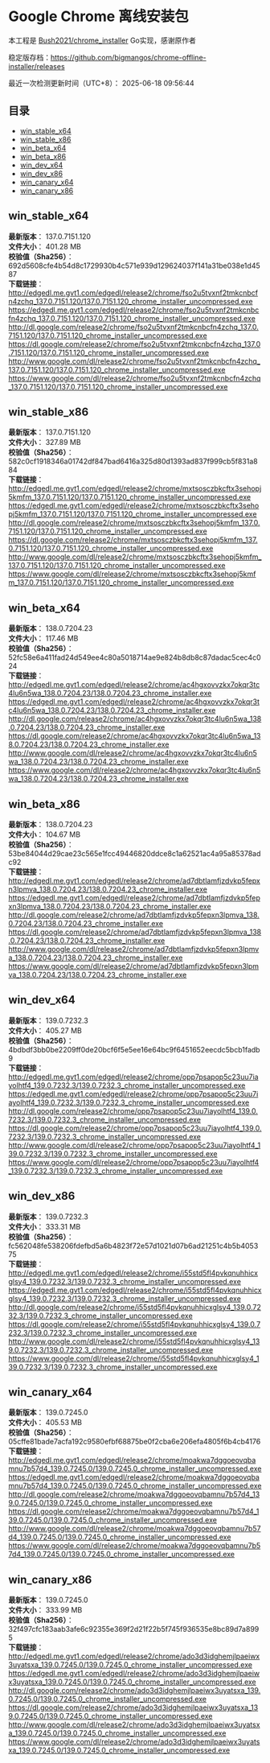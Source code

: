 # Google Chrome 离线安装包
本工程是 [Bush2021/chrome_installer](https://github.com/Bush2021/chrome_installer) Go实现，感谢原作者

稳定版存档：<https://github.com/bigmangos/chrome-offline-installer/releases>

最近一次检测更新时间（UTC+8）：
2025-06-18 09:56:44

## 目录
* [win_stable_x64](https://github.com/bigmangos/chrome-offline-installer?tab=readme-ov-file#win_stable_x64)
* [win_stable_x86](https://github.com/bigmangos/chrome-offline-installer?tab=readme-ov-file#win_stable_x86)
* [win_beta_x64](https://github.com/bigmangos/chrome-offline-installer?tab=readme-ov-file#win_beta_x64)
* [win_beta_x86](https://github.com/bigmangos/chrome-offline-installer?tab=readme-ov-file#win_beta_x86)
* [win_dev_x64](https://github.com/bigmangos/chrome-offline-installer?tab=readme-ov-file#win_dev_x64)
* [win_dev_x86](https://github.com/bigmangos/chrome-offline-installer?tab=readme-ov-file#win_dev_x86)
* [win_canary_x64](https://github.com/bigmangos/chrome-offline-installer?tab=readme-ov-file#win_canary_x64)
* [win_canary_x86](https://github.com/bigmangos/chrome-offline-installer?tab=readme-ov-file#win_canary_x86)

## win_stable_x64
**最新版本**： 137.0.7151.120  
**文件大小**： 401.28 MB  
**校验值（Sha256）**： 692d5608cfe4b54d8c1729930b4c571e939d129624037f141a31be038e1d4587  
**下载链接**：
http://edgedl.me.gvt1.com/edgedl/release2/chrome/fso2u5tvxnf2tmkcnbcfn4zchq_137.0.7151.120/137.0.7151.120_chrome_installer_uncompressed.exe
https://edgedl.me.gvt1.com/edgedl/release2/chrome/fso2u5tvxnf2tmkcnbcfn4zchq_137.0.7151.120/137.0.7151.120_chrome_installer_uncompressed.exe
http://dl.google.com/release2/chrome/fso2u5tvxnf2tmkcnbcfn4zchq_137.0.7151.120/137.0.7151.120_chrome_installer_uncompressed.exe
https://dl.google.com/release2/chrome/fso2u5tvxnf2tmkcnbcfn4zchq_137.0.7151.120/137.0.7151.120_chrome_installer_uncompressed.exe
http://www.google.com/dl/release2/chrome/fso2u5tvxnf2tmkcnbcfn4zchq_137.0.7151.120/137.0.7151.120_chrome_installer_uncompressed.exe
https://www.google.com/dl/release2/chrome/fso2u5tvxnf2tmkcnbcfn4zchq_137.0.7151.120/137.0.7151.120_chrome_installer_uncompressed.exe
## win_stable_x86
**最新版本**： 137.0.7151.120  
**文件大小**： 327.89 MB  
**校验值（Sha256）**： 582c0cf1918346a01742df847bad6416a325d80d1393ad837f999cb5f831a884  
**下载链接**：
http://edgedl.me.gvt1.com/edgedl/release2/chrome/mxtsosczbkcftx3sehopj5kmfm_137.0.7151.120/137.0.7151.120_chrome_installer_uncompressed.exe
https://edgedl.me.gvt1.com/edgedl/release2/chrome/mxtsosczbkcftx3sehopj5kmfm_137.0.7151.120/137.0.7151.120_chrome_installer_uncompressed.exe
http://dl.google.com/release2/chrome/mxtsosczbkcftx3sehopj5kmfm_137.0.7151.120/137.0.7151.120_chrome_installer_uncompressed.exe
https://dl.google.com/release2/chrome/mxtsosczbkcftx3sehopj5kmfm_137.0.7151.120/137.0.7151.120_chrome_installer_uncompressed.exe
http://www.google.com/dl/release2/chrome/mxtsosczbkcftx3sehopj5kmfm_137.0.7151.120/137.0.7151.120_chrome_installer_uncompressed.exe
https://www.google.com/dl/release2/chrome/mxtsosczbkcftx3sehopj5kmfm_137.0.7151.120/137.0.7151.120_chrome_installer_uncompressed.exe
## win_beta_x64
**最新版本**： 138.0.7204.23  
**文件大小**： 117.46 MB  
**校验值（Sha256）**： 52fc58e6a411fad24d549ee4c80a5018714ae9e824b8db8c87dadac5cec4c024  
**下载链接**：
http://edgedl.me.gvt1.com/edgedl/release2/chrome/ac4hgxovvzkx7okqr3tc4lu6n5wa_138.0.7204.23/138.0.7204.23_chrome_installer.exe
https://edgedl.me.gvt1.com/edgedl/release2/chrome/ac4hgxovvzkx7okqr3tc4lu6n5wa_138.0.7204.23/138.0.7204.23_chrome_installer.exe
http://dl.google.com/release2/chrome/ac4hgxovvzkx7okqr3tc4lu6n5wa_138.0.7204.23/138.0.7204.23_chrome_installer.exe
https://dl.google.com/release2/chrome/ac4hgxovvzkx7okqr3tc4lu6n5wa_138.0.7204.23/138.0.7204.23_chrome_installer.exe
http://www.google.com/dl/release2/chrome/ac4hgxovvzkx7okqr3tc4lu6n5wa_138.0.7204.23/138.0.7204.23_chrome_installer.exe
https://www.google.com/dl/release2/chrome/ac4hgxovvzkx7okqr3tc4lu6n5wa_138.0.7204.23/138.0.7204.23_chrome_installer.exe
## win_beta_x86
**最新版本**： 138.0.7204.23  
**文件大小**： 104.67 MB  
**校验值（Sha256）**： 53be84044d29cae23c565e1fcc49446820ddce8c1a62521ac4a95a85378adc92  
**下载链接**：
http://edgedl.me.gvt1.com/edgedl/release2/chrome/ad7dbtlamfjzdvkp5fepxn3lpmva_138.0.7204.23/138.0.7204.23_chrome_installer.exe
https://edgedl.me.gvt1.com/edgedl/release2/chrome/ad7dbtlamfjzdvkp5fepxn3lpmva_138.0.7204.23/138.0.7204.23_chrome_installer.exe
http://dl.google.com/release2/chrome/ad7dbtlamfjzdvkp5fepxn3lpmva_138.0.7204.23/138.0.7204.23_chrome_installer.exe
https://dl.google.com/release2/chrome/ad7dbtlamfjzdvkp5fepxn3lpmva_138.0.7204.23/138.0.7204.23_chrome_installer.exe
http://www.google.com/dl/release2/chrome/ad7dbtlamfjzdvkp5fepxn3lpmva_138.0.7204.23/138.0.7204.23_chrome_installer.exe
https://www.google.com/dl/release2/chrome/ad7dbtlamfjzdvkp5fepxn3lpmva_138.0.7204.23/138.0.7204.23_chrome_installer.exe
## win_dev_x64
**最新版本**： 139.0.7232.3  
**文件大小**： 405.27 MB  
**校验值（Sha256）**： 4bdbdf3bb0be2209ff0de20bcf6f5e5ee16e64bc9f6451652eecdc5bcb1fadb9  
**下载链接**：
http://edgedl.me.gvt1.com/edgedl/release2/chrome/opp7psapop5c23uu7iayolhtf4_139.0.7232.3/139.0.7232.3_chrome_installer_uncompressed.exe
https://edgedl.me.gvt1.com/edgedl/release2/chrome/opp7psapop5c23uu7iayolhtf4_139.0.7232.3/139.0.7232.3_chrome_installer_uncompressed.exe
http://dl.google.com/release2/chrome/opp7psapop5c23uu7iayolhtf4_139.0.7232.3/139.0.7232.3_chrome_installer_uncompressed.exe
https://dl.google.com/release2/chrome/opp7psapop5c23uu7iayolhtf4_139.0.7232.3/139.0.7232.3_chrome_installer_uncompressed.exe
http://www.google.com/dl/release2/chrome/opp7psapop5c23uu7iayolhtf4_139.0.7232.3/139.0.7232.3_chrome_installer_uncompressed.exe
https://www.google.com/dl/release2/chrome/opp7psapop5c23uu7iayolhtf4_139.0.7232.3/139.0.7232.3_chrome_installer_uncompressed.exe
## win_dev_x86
**最新版本**： 139.0.7232.3  
**文件大小**： 333.31 MB  
**校验值（Sha256）**： fc562048fe538206fdefbd5a6b4823f72e57d1021d07b6ad21251c4b5b405375  
**下载链接**：
http://edgedl.me.gvt1.com/edgedl/release2/chrome/i55std5fl4pvkqnuhhicxglsy4_139.0.7232.3/139.0.7232.3_chrome_installer_uncompressed.exe
https://edgedl.me.gvt1.com/edgedl/release2/chrome/i55std5fl4pvkqnuhhicxglsy4_139.0.7232.3/139.0.7232.3_chrome_installer_uncompressed.exe
http://dl.google.com/release2/chrome/i55std5fl4pvkqnuhhicxglsy4_139.0.7232.3/139.0.7232.3_chrome_installer_uncompressed.exe
https://dl.google.com/release2/chrome/i55std5fl4pvkqnuhhicxglsy4_139.0.7232.3/139.0.7232.3_chrome_installer_uncompressed.exe
http://www.google.com/dl/release2/chrome/i55std5fl4pvkqnuhhicxglsy4_139.0.7232.3/139.0.7232.3_chrome_installer_uncompressed.exe
https://www.google.com/dl/release2/chrome/i55std5fl4pvkqnuhhicxglsy4_139.0.7232.3/139.0.7232.3_chrome_installer_uncompressed.exe
## win_canary_x64
**最新版本**： 139.0.7245.0  
**文件大小**： 405.53 MB  
**校验值（Sha256）**： 05cffe81bade7acfa192c9580efbf68875be0f2cba6e206efa4805f6b4cb4176  
**下载链接**：
http://edgedl.me.gvt1.com/edgedl/release2/chrome/moakwa7dggoeovqbamnu7b57d4_139.0.7245.0/139.0.7245.0_chrome_installer_uncompressed.exe
https://edgedl.me.gvt1.com/edgedl/release2/chrome/moakwa7dggoeovqbamnu7b57d4_139.0.7245.0/139.0.7245.0_chrome_installer_uncompressed.exe
http://dl.google.com/release2/chrome/moakwa7dggoeovqbamnu7b57d4_139.0.7245.0/139.0.7245.0_chrome_installer_uncompressed.exe
https://dl.google.com/release2/chrome/moakwa7dggoeovqbamnu7b57d4_139.0.7245.0/139.0.7245.0_chrome_installer_uncompressed.exe
http://www.google.com/dl/release2/chrome/moakwa7dggoeovqbamnu7b57d4_139.0.7245.0/139.0.7245.0_chrome_installer_uncompressed.exe
https://www.google.com/dl/release2/chrome/moakwa7dggoeovqbamnu7b57d4_139.0.7245.0/139.0.7245.0_chrome_installer_uncompressed.exe
## win_canary_x86
**最新版本**： 139.0.7245.0  
**文件大小**： 333.99 MB  
**校验值（Sha256）**： 32f497cfc183aab3afe6c92355e369f2d21f22b5f745f936535e8bc89d7a8995  
**下载链接**：
http://edgedl.me.gvt1.com/edgedl/release2/chrome/ado3d3idghemjlpaeiwx3uyatsxa_139.0.7245.0/139.0.7245.0_chrome_installer_uncompressed.exe
https://edgedl.me.gvt1.com/edgedl/release2/chrome/ado3d3idghemjlpaeiwx3uyatsxa_139.0.7245.0/139.0.7245.0_chrome_installer_uncompressed.exe
http://dl.google.com/release2/chrome/ado3d3idghemjlpaeiwx3uyatsxa_139.0.7245.0/139.0.7245.0_chrome_installer_uncompressed.exe
https://dl.google.com/release2/chrome/ado3d3idghemjlpaeiwx3uyatsxa_139.0.7245.0/139.0.7245.0_chrome_installer_uncompressed.exe
http://www.google.com/dl/release2/chrome/ado3d3idghemjlpaeiwx3uyatsxa_139.0.7245.0/139.0.7245.0_chrome_installer_uncompressed.exe
https://www.google.com/dl/release2/chrome/ado3d3idghemjlpaeiwx3uyatsxa_139.0.7245.0/139.0.7245.0_chrome_installer_uncompressed.exe
